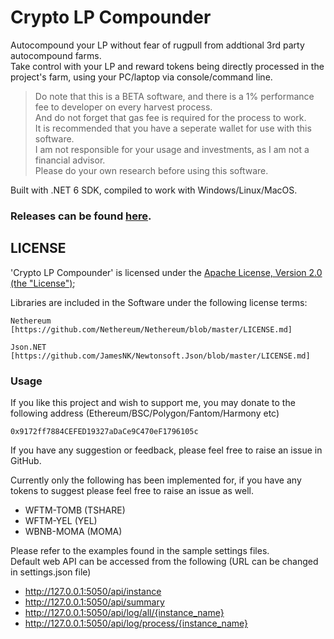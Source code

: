# Crypto LP Compounder
Autocompound your LP without fear of rugpull from addtional 3rd party autocompound farms.  
Take control with your LP and reward tokens being directly processed in the project's farm, using your PC/laptop via console/command line.  
> Do note that this is a BETA software, and there is a 1% performance fee to developer on every harvest process.  
> And do not forget that gas fee is required for the process to work.  
> It is recommended that you have a seperate wallet for use with this software.  
> I am not responsible for your usage and investments, as I am not a financial advisor.  
> Please do your own research before using this software.  

Built with .NET 6 SDK, compiled to work with Windows/Linux/MacOS.

### Releases can be found [here](https://github.com/lwYeo/Crypto-LP-Compounder/releases).

## LICENSE

'Crypto LP Compounder' is licensed under the [Apache License, Version 2.0 (the "License")](http://www.apache.org/licenses/LICENSE-2.0);

Libraries are included in the Software under the following license terms:
    
    Nethereum [https://github.com/Nethereum/Nethereum/blob/master/LICENSE.md]
    
    Json.NET [https://github.com/JamesNK/Newtonsoft.Json/blob/master/LICENSE.md]

### Usage

If you like this project and wish to support me, you may donate to the following address (Ethereum/BSC/Polygon/Fantom/Harmony etc)
    
    0x9172ff7884CEFED19327aDaCe9C470eF1796105c
    
If you have any suggestion or feedback, please feel free to raise an issue in GitHub.

Currently only the following has been implemented for, if you have any tokens to suggest please feel free to raise an issue as well.
- WFTM-TOMB (TSHARE)
- WFTM-YEL (YEL)
- WBNB-MOMA (MOMA)

Please refer to the examples found in the sample settings files.  
Default web API can be accessed from the following (URL can be changed in settings.json file)
- http://127.0.0.1:5050/api/instance
- http://127.0.0.1:5050/api/summary
- http://127.0.0.1:5050/api/log/all/{instance_name}
- http://127.0.0.1:5050/api/log/process/{instance_name}
